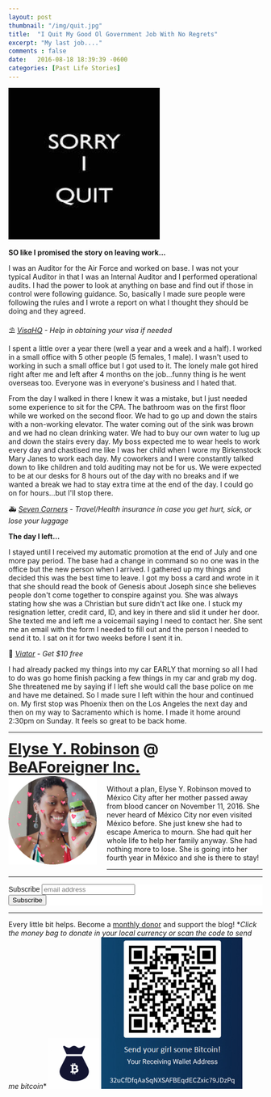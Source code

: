 ```yaml
---
layout: post
thumbnail: "/img/quit.jpg"
title:  "I Quit My Good Ol Government Job With No Regrets"
excerpt: "My last job...."
comments : false
date:   2016-08-18 18:39:39 -0600
categories: [Past Life Stories]
---
```


<img src="/img/quit.jpg" width="300" height="300" alt="Quit">

<strong>SO like I promised the story on leaving work...</strong>

I was an Auditor for the Air Force and worked on base. I was not your typical Auditor in that I was an Internal Auditor and I performed operational audits. I had the power to look at anything on base and find out if those in control were following guidance. So, basically I made sure people were following the rules and I wrote a report on what I thought they should be doing and they agreed.

⛱️ <i><a href="https://www.visahq.com/?a_aid=vaff9616" target="_blank">VisaHQ</a> - Help in obtaining your visa if needed</i><br>

I spent a little over a year there (well a year and a week and a half). I worked in a small office with 5 other people (5 females, 1 male). I wasn't used to working in such a small office but I got used to it. The lonely male got hired right after me and left after 4 months on the job...funny thing is he went overseas too. Everyone was in everyone's business and I hated that.

From the day I walked in there I knew it was a mistake, but I just needed some experience to sit for the CPA. The bathroom was on the first floor while we worked on the second floor. We had to go up and down the stairs with a non-working elevator. The water coming out of the sink was brown and we had no clean drinking water. We had to buy our own water to lug up and down the stairs every day. My boss expected me to wear heels to work every day and chastised me like I was her child when I wore my Birkenstock Mary Janes to work each day. My coworkers and I were constantly talked down to like children and told auditing may not be for us. We were expected to be at our desks for 8 hours out of the day with no breaks and if we wanted a break we had to stay extra time at the end of the day. I could go on for hours...but I'll stop there.

🚑 <i><a href="https://www.sevencorners.com/?a=7EA9D670-6805-4F0F-AB1C-804BD2C35B7D&z=HGP2SEQ" target="_blank">Seven Corners</a> - Travel/Health insurance in case you get hurt, sick, or lose your luggage</i><br>

<strong>The day I left...</strong>

I stayed until I received my automatic promotion at the end of July and one more pay period. The base had a change in command so no one was in the office but the new person when I arrived. I gathered up my things and decided this was the best time to leave. I got my boss a card and wrote in it that she should read the book of Genesis about Joseph since she believes people don't come together to conspire against you. She was always stating how she was a Christian but sure didn't act like one. I stuck my resignation letter, credit card, ID, and key in there and slid it under her door. She texted me and left me a voicemail saying I need to contact her. She sent me an email with the form I needed to fill out and the person I needed to send it to. I sat on it for two weeks before I sent it in.

🛴 <i><a href="https://www.awin1.com/awclick.php?gid=385121&mid=11018&awinaffid=323811&linkid=2598552&clickref=" target="_blank">Viator</a> - Get $10 free</i><br>

I had already packed my things into my car EARLY that morning so all I had to do was go home finish packing a few things in my car and grab my dog. She threatened me by saying if I left she would call the base police on me and have me detained. So I made sure I left within the hour and continued on. My first stop was Phoenix then on the Los Angeles the next day and then on my way to Sacramento which is home. I made it home around 2:30pm on Sunday. It feels so great to be back home.

<hr>

<div style="font-size: 30px; font-weight: bold;"><a href="https://elyserobinson.com" target="_blank">Elyse Y. Robinson</a> @ <a href="https://www.beaforeigner.com" target="_blank">BeAForeigner Inc.</a></div>
<div style="float: left; padding: 0 20px 20px 0;"><img src="/img/me86.gif" width="175" height="175" alt="Elyse Y. Robinson"></div>
<br>
Without a plan, Elyse Y. Robinson moved to M&eacute;xico City after her mother passed away from blood cancer on November 11, 2016. She never heard of M&eacute;xico City nor even visited M&eacute;xico before. She just knew she had to escape America to mourn. She had quit her whole life to help her family anyway. She had nothing more to lose. She is going into her fourth year in M&eacute;xico and she is there to stay!

<hr>

<div class="sharethis-inline-share-buttons"></div>

<hr>

<!-- Begin Mailchimp Signup Form -->
<link href="//cdn-images.mailchimp.com/embedcode/horizontal-slim-10_7.css" rel="stylesheet" type="text/css">
<style type="text/css">
	#mc_embed_signup{background:#fff; clear:left; font:14px Helvetica,Arial,sans-serif; width:100%;}
	/* Add your own Mailchimp form style overrides in your site stylesheet or in this style block.
	   We recommend moving this block and the preceding CSS link to the HEAD of your HTML file. */
</style>
<div id="mc_embed_signup">
<form action="https://elyserobinson.us14.list-manage.com/subscribe/post?u=d8681ae8829338461cc453b4a&amp;id=f1fd37520f" method="post" id="mc-embedded-subscribe-form" name="mc-embedded-subscribe-form" class="validate" target="_blank" novalidate>
    <div id="mc_embed_signup_scroll">
	<label for="mce-EMAIL">Subscribe</label>
	<input type="email" value="" name="EMAIL" class="email" id="mce-EMAIL" placeholder="email address" required>
    <!-- real people should not fill this in and expect good things - do not remove this or risk form bot signups-->
    <div style="position: absolute; left: -5000px;" aria-hidden="true"><input type="text" name="b_d8681ae8829338461cc453b4a_f1fd37520f" tabindex="-1" value=""></div>
    <div class="clear"><input type="submit" value="Subscribe" name="subscribe" id="mc-embedded-subscribe" class="button"></div>
    </div>
</form>
</div>

<!--End mc_embed_signup-->

<hr>

<div class="text-align: center">
Every little bit helps. Become a <a href="https://liberapay.com/elyserobinson" target="_blank">monthly donor</a> and support the blog! *<i>Click the money bag to donate in your local currency or scan the code to send me bitcoin</i>*
<a href="https://liberapay.com/elyserobinson" target="_blank"><img src="/img/419_money_bag_BTC_solid.gif" width="100" height="100" alt="Love Elyse? Send some money!"></a>

<picture>
  <source srcset="/img/bitcoin.webp" type="image/webp">
  <source srcset="/img/bitcoin.jpeg" type="image/jpeg">
  <img src="/img/bitcoin.jpeg" width="280" height="300" alt="Love Elyse? Send some bitcoin!">
</picture>
</div>
